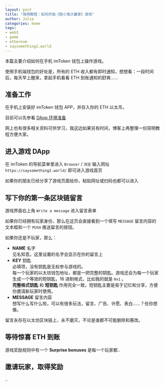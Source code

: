 ```yaml
---
layout: post
title: "简明教程：如何开始《胆小鬼大赢家》游戏"
author: Julia
categories: home
tags:
- web3
- game
- ethereum
- saysomething2.world
---
```


本篇主要介绍如何在手机 imToken 钱包上操作游戏。

使用手机端钱包的好处是，所有的 ETH 收入都有即时通知，想想看：一段时间后，每天早上醒来，拿起手机看看 ETH 到账通知的舒爽……

## 准备工作

在手机上安装好 imToken 钱包 APP，并存入你的 ETH 以太币。

目前可以先参看 [DApp 环境准备](/dapp)

网上也有很多相关资料可供学习，我这边如果另有时间，博客上再整理一份简明教程方便大家。



## 进入游戏 DApp

在 imToken 的导航菜单里进入 `Browser` / `浏览` 输入网址 `https://saysomething2.world/` 即可进入游戏首页

如果你的朋友已经分享了游戏页面给你，粘贴网址或扫码也都可以进入



## 写下你的第一条区块链留言

游戏界面右上角 `Write a message` 进入留言表单

如果你已经拥有玩家身份，那么在这页会直接看到一个填写 `MESSAGE` 留言内容的文本框和一个 `PUSH` 推送留言的按钮。

如果你还是不玩家，那么：

- **NAME** 名字<br>
  见名知意。这里设置的名字会显示在你的留言上
- **KEY** 钥匙<br>
  必填项，没有钥匙是无权参与游戏的。<br>
  每一个玩家的以太坊钱包地址，都是一把完整的钥匙。游戏还会为每一个玩家生成一个等效的短钥匙，16 进制格式，比如我的就是 `0x1` 。<br>
  **完整格式钥匙** 和 **短钥匙** 作用完全一致，短钥匙主要是易于记忆和分享，方便你邀请新玩家时使用。
- **MESSAGE** 留言内容<br>
  想写什么写什么啦，可以有很多玩法，留言、广告、许愿、表白……？任你想像。
  
留言永存在以太坊区块链上，永不磨灭，不论是谁都不可能删除和篡改。



## 等待惊喜 ETH 到账

游戏奖励规则中有一个 **Surprise bonuses** 是每一个玩家都..


## 邀请玩家，取得奖励
  
..
